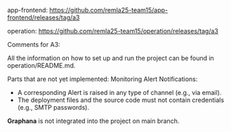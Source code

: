 
app-frontend: https://github.com/remla25-team15/app-frontend/releases/tag/a3

operation: https://github.com/remla25-team15/operation/releases/tag/a3

Comments for A3: 

All the information on how to set up and run the project can be found in operation/README.md.

Parts that are not yet implemented:
Monitoring Alert Notifications:
-  A corresponding Alert is raised in any type of channel (e.g., via email).
- The deployment files and the source code must not contain credentials (e.g., SMTP passwords).

**Graphana** is not integrated into the project on main branch.